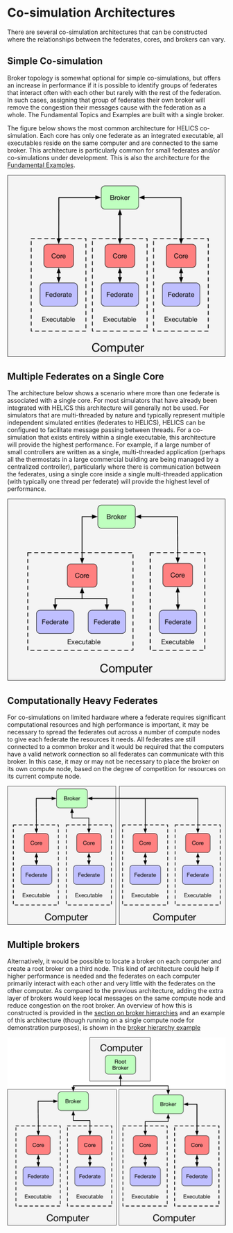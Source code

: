 # Co-simulation Architectures

There are several co-simulation architectures that can be constructed where the relationships between the federates, cores, and brokers can vary.

## Simple Co-simulation

Broker topology is somewhat optional for simple co-simulations, but offers an increase in performance if it is possible to identify groups of federates that interact often with each other but rarely with the rest of the federation. In such cases, assigning that group of federates their own broker will remove the congestion their messages cause with the federation as a whole. The Fundamental Topics and Examples are built with a single broker.

The figure below shows the most common architecture for HELICS co-simulation. Each core has only one federate as an integrated executable, all executables reside on the same computer and are connected to the same broker. This architecture is particularly common for small federates and/or co-simulations under development. This is also the architecture for the [Fundamental Examples](../examples/fundamental_examples/fundamental_examples_index.md).

![Common HELICS architecture](https://github.com/GMLC-TDC/helics_doc_resources/raw/main/user_guide/helics_architecture_1.png)

## Multiple Federates on a Single Core

The architecture below shows a scenario where more than one federate is associated with a single core. For most simulators that have already been integrated with HELICS this architecture will generally not be used. For simulators that are multi-threaded by nature and typically represent multiple independent simulated entities (federates to HELICS), HELICS can be configured to facilitate message passing between threads. For a co-simulation that exists entirely within a single executable, this architecture will provide the highest performance. For example, if a large number of small controllers are written as a single, multi-threaded application (perhaps all the thermostats in a large commercial building are being managed by a centralized controller), particularly where there is communication between the federates, using a single core inside a single multi-threaded application (with typically one thread per federate) will provide the highest level of performance.

![Multi-threading allowing multiple federates on a single HELICS core](https://github.com/GMLC-TDC/helics_doc_resources/raw/main/user_guide/helics_architecture_2.png)

## Computationally Heavy Federates

For co-simulations on limited hardware where a federate requires significant computational resources and high performance is important, it may be necessary to spread the federates out across a number of compute nodes to give each federate the resources it needs. All federates are still connected to a common broker and it would be required that the computers have a valid network connection so all federates can communicate with this broker. In this case, it may or may not be necessary to place the broker on its own compute node, based on the degree of competition for resources on its current compute node.

![Architecture for multiple compute nodes](https://github.com/GMLC-TDC/helics_doc_resources/raw/main/user_guide/helics_architecture_3.png)

## Multiple brokers

Alternatively, it would be possible to locate a broker on each computer and create a root broker on a third node. This kind of architecture could help if higher performance is needed and the federates on each computer primarily interact with each other and very little with the federates on the other computer. As compared to the previous architecture, adding the extra layer of brokers would keep local messages on the same compute node and reduce congestion on the root broker. An overview of how this is constructed is provided in the [section on broker hierarchies](./broker_hierarchies) and an example of this architecture (though running on a single compute node for demonstration purposes), is shown in the [broker hierarchy example](../examples/advanced_examples/advanced_brokers_hierarchies.md)

![Multiple broker architecture](https://github.com/GMLC-TDC/helics_doc_resources/raw/main/user_guide/helics_architecture_4.png)
